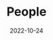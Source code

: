 ---
title: People
date: 2022-10-24

type: landing

sections:
  - block: people
    content:
      title: Meet the Team
      # Choose which groups/teams of users to display.
      #   Edit `user_groups` in each user's profile to add them to one or more of these groups.
      user_groups:
          - Principal Investigator
          - Researchers
          - Grad Students
          - Engineers
          - Administration
          - Visitors
          - Alumni
          - Employees

      sort_by: Params.last_name
      sort_ascending: true
    design:
      show_interests: false
      show_role: true
      show_social: true

  - block: slider
    content:
      slides:
      - title: 👋 Welcome to join our group
        content: We are eagerly seeking self-motivated, creative, hardworking people to join our team.
        align: right
        background:
          image:
            filename: welcome.jpg
            filters:
              brightness: 0.5
          position: center
          color: '#333'
        link:
          icon: graduation-cap
          icon_pack: fas
          text: Join Us
          url: ../contact/
    design:
      # Slide height is automatic unless you force a specific height (e.g. '400px')
      slide_height: ''
      is_fullscreen: true
      # Automatically transition through slides?
      loop: false
      # Duration of transition between slides (in ms)
      interval: 2000
---